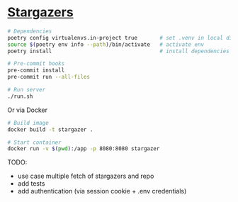 # [Stargazers](https://mergify.notion.site/Stargazer-4cf5427e34a542f0aee4e829bb6d9035)

```sh
# Dependencies
poetry config virtualenvs.in-project true       # set .venv in local directory
source $(poetry env info --path)/bin/activate   # activate env
poetry install                                  # install dependencies

# Pre-commit hooks
pre-commit install
pre-commit run --all-files

# Run server
./run.sh
```

Or via Docker

```sh
# Build image
docker build -t stargazer .

# Start container
docker run -v $(pwd):/app -p 8080:8080 stargazer
```



TODO:
- use case multiple fetch of stargazers and repo
- add tests
- add authentication (via session cookie + .env credentials)
